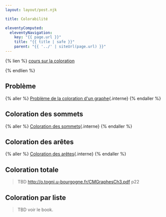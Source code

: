 ```yaml
---
layout: layout/post.njk

title: Colorabilité

eleventyComputed:
  eleventyNavigation:
    key: "{{ page.url }}"
    title: "{{ title | safe }}"
    parent: "{{ '../' | siteUrl(page.url) }}"
---
```


{% lien %}
[cours sur la coloration](https://www-sop.inria.fr/members/Frederic.Havet/Cours/coloration.pdf)

{% endlien %}

## Problème

{% aller %}
[Problème de la coloration d'un graphe](./problème/){.interne}
{% endaller %}

## Coloration des sommets

{% aller %}
[Coloration des sommets](coloration-sommets){.interne}
{% endaller %}

## Coloration des arêtes

{% aller %}
[Coloration des arêtes](coloration-arêtes){.interne}
{% endaller %}

## Coloration totale

> TBD <http://o.togni.u-bourgogne.fr/CMGraphesCh3.pdf> p22

## Coloration par liste

> TBD voir le book.
